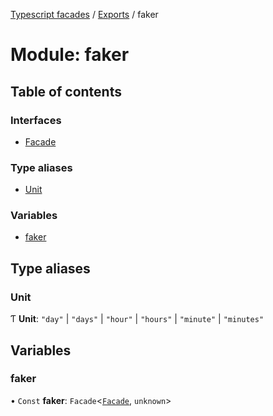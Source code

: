 [Typescript facades](../index.md) / [Exports](../modules.md) / faker

# Module: faker

## Table of contents

### Interfaces

- [Facade](../interfaces/faker.Facade.md)

### Type aliases

- [Unit](faker.md#unit)

### Variables

- [faker](faker.md#faker)

## Type aliases

### Unit

Ƭ **Unit**: ``"day"`` \| ``"days"`` \| ``"hour"`` \| ``"hours"`` \| ``"minute"`` \| ``"minutes"``

## Variables

### faker

• `Const` **faker**: `Facade`<[`Facade`](../interfaces/faker.Facade.md), `unknown`\>
